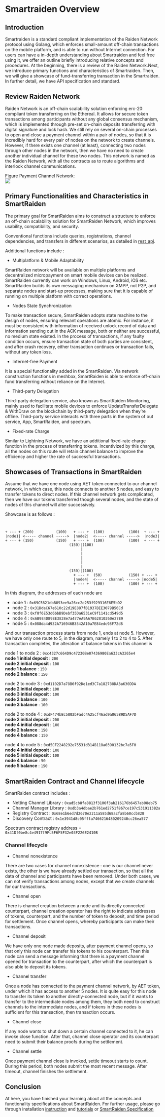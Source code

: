 # Smartraiden Overview
## Introduction
Smartraiden is a standard compliant implementation of the Raiden Network protocol using Golang, which enforces small-amount off-chain transactions on the mobile platform, and is able to run without Internet connection. For users can have a in-depth understanding about Smartraiden and feel free using it, we offer an outline briefly introducing relative concepts and procedures. At the beginning, there is a review of the Raiden Network.Next, we introduce primary functions and characteristics of Smartraiden. Then, we will give a showcase of fund-transferring transaction in the Smartraiden. In further detail, we have API specification and standard.

## Review Raiden Network
Raiden Network is an off-chain scalability solution enforcing erc-20 compliant token transferring on the Ethereal. It allows for secure token transactions among participants without any global consensus mechanism, which is implemented through pre-set on-chain deposits transferring with digital signature and lock hash. We still rely on several on-chain processes to open and close a payment channel within a pair of nodes, so that it is incredibly hard for every pair of nodes on the network to create channels. However, if there exists one channel (at least), connecting two nodes through other nodes in the network, then we have no need to create another individual channel for these two nodes. This network is named as the Raiden Network, with all the contracts as to route algorithms and interlock channel communications. 

Figure Payment Channel Network:  
![](/docs/images/Smartraiden_network.png)

## Primary Functionalities and Characteristics in SmartRaiden
The primary goal for SmartRaiden aims to construct a structure to enforce an off-chain scalability solution for SmartRaiden Network, which improves usability, compatibility, and security. 
 
Conventional functions include queries, registrations, channel dependencies, and transfers in different scenarios, as detailed in [rest_api](https://github.com/SmartMeshFoundation/SmartRaiden/blob/master/docs/rest_api.md).

Additional functions include :
- Multiplatform & Mobile Adaptability  

SmartRaiden network will be available on multiple platforms and decentralized micropayment on smart mobile devices can be realized. SmartRaiden currently can work on Windows, Linux, Android, iOS etc. SmartRaiden builds its own messaging mechanism on XMPP, not P2P, and separate nodes and start-up processes, making sure that it is capable of running on multiple platform with correct operations.  

- Nodes State Synchronization

To make transaction secure, SmartRaiden adopts state machine to the design of nodes, ensuring relevant operations are atomic. For instance, it must be consistent with information of received unlock record of data and information sending out in the ACK message, both or neither are successful, no medium state existed. In the process of transactions, if any faulty condition occurs, ensure transaction state of both parties are consistent, and after crash recovery, either transaction continues or transaction fails, without any token loss.

- Internet-free Payment 

It is a special functionality added in the SmartRaiden. Via network construction functions in meshbox, SmartRaiden is able to enforce off-chain fund transferring without reliance on the Internet.

- Third-party Delegation 

 Third-party delegation service, also known as SmartRaiden Monitoring, mainly used to facilitate mobile devices to enforce UpdateTransferDelegate & WithDraw on the blockchain by third-party delegation when they’re offline. Third-party service interacts with three parts in the system of out service, App, SmartRaiden, and spectrum. 

- Fixed-rate Charge 

 Similar to Lightning Network, we have an additional fixed-rate charge function in the process of transferring tokens. Incentivized by this charge, all the nodes on this route will retain channel balance to improve the efficiency and higher the rate of successful transactions.

## Showcases of Transactions in SmartRaiden
 Assume that we have one node using AET token connected to our channel network, in which case, this node connects to another 5 nodes, and easy to transfer tokens to direct nodes. If this channel network gets complicated, then we have our tokens transferred though several nodes, and the state of nodes of this channel will alter successively. 

Showcase is as follows :

```
                              

+ --- + (200)          (100)   + --- +  (100)           (100)  + --- +
|node1| <----- channel ----->  |node2|  <----- channel ----->  |node3|
+ --- + (150)          (150)   + --- +  (100)           (100)  + --- +
                             (150)|(100)
                                  |
                                  |
                                  |
                                  |
                                  |
                             (150)|(100)
                               + --- +  (50)            (150) + --- +
                               |node4|  <----- channel -----> |node5|
                               + --- +  (100)           (100) + --- +

```                               

In this diagram, the addresses of each node are

- node 1 : `0x69C5621db8093ee9a26cc2e253f929316E6E5b92`  
- node 2 : `0x31DdaC67e610c22d19E887fB1937BEE3079B56Cd ` 
- node 3 : `0xf0f6E53d6bbB9Debf35Da6531eC9f1141cd549d5 ` 
- node 4 : `0x6B9E4D89EE3828e7a477eA9AA7B62810260e27E9 ` 
- node 5 : `0x088da4d932A716946B3542A10a7E84edc98F72d8`

And our transaction process starts from node 1, ends at node 5. However, we have only one route to 5, in the diagram, namely 1 to 2 to 4 to 5. After transaction completes, the alteration of balance tokens in this channel is

node 1 to node 2 : `0xc4327c664D9c47230Be07436980Ea633cA3265e4`  
**node 1 initial deposit** : `200 `  
**node 2 initial deposit** : `100`  
**node 1 balance** : `150 `   
**node 2 balance** : `150`  

node 2 to node 3 : `0xd1102D7a78B6f92De1ed3C7a182788DA3a630DDA`  
**node 2 initial deposit** : `100`  
**node 3 initial deposit** : `100`  
**node 2 balance** : `100`    
**node 3 balance** : `100`

node 2 to node 4 : `0xdF474bBc5802bFadc4A25cf46ad9a06589D5AF7D`  
**node 2 initial deposit** : `200`  
**node 4 initial deposit** : `100`   
**node 2 balance** : `150`    
**node 4 balance** : `150`  

node 4 to node 5 : `0xd5CF2248292e75531d314B118a0390132bc7a5F0`  
**node 4 initial deposit** : `100`  
**node 5 initial deposit** : `100`  
**node 4 balance** : `50`  
**node 5 balance** : `150`  

## SmartRaiden Contract and Channel lifecycle 
SmartRaiden contract includes :   
- Netting Channel Library : `0xad5cb8fa8813f3106f3ab216176b6457ab08eb75`  
- Channel Manager Library : `0xdb3a4dbae2b761ed2751f867ce197c531911382a`  
- Registry Contract : `0x68e1b6ed7d2670e2211a585d68acfa8b60ccb828`  
- Discovery Contract : `0x1e3941d8c05fffa7466216480209240cc26ea577`

Spectrum contract registry address  = `0x41Df0be8c4e4917f9Fc5F6F5F32e03F226E2410B`

### Channel lifecycle
- Channel nonexistence 

There are two cases for channel nonexistence : one is our channel never exists, the other is we have already settled our transaction, so that all the data of channel and participants have been removed. Under both cases, we can not verify transactions among nodes, except that we create channels for our transactions.

- Channel open

There is channel creation between a node and its directly connected counterpart, channel creation operator has the right to indicate addresses of tokens, counterpart, and the number of token to deposit, and time period for settlement. Once channel opens, whereby participants can make their transactions.

- Channel deposit

We have only one node made deposits, after payment channel opens, so that only this node can transfer his tokens to his counterpart. Then this node can send a message informing that there is a payment channel opened for transaction to the counterpart, after which the counterpart is also able to deposit its tokens.

- Channel transfer

Once a node has connected to the payment channel network, by AET token, under which it has access to another 5 nodes. It is quite easy for this node to transfer its token to another directly-connected node, but if it wants to transfer to the intermediate nodes among them, they both need to construct channels to the intermediate nodes, and if tokens in these nodes is sufficient for this transaction, then transaction occurs.


- Channel close

If any node wants to shut down a certain channel connected to it, he can invoke close function. After that, channel close operator and its counterpart need to submit their balance proofs during the settlement. 

- Channel settle

Once payment channel close is invoked, settle timeout starts to count. During this period, both nodes submit the most recent message. After timeout, channel finishes the settlement.

## Conclusion 

At here, you have finished your learning about all the concepts and functionality specifications about SmartRaiden. For further usage, please go through installation [instruction](https://github.com/SmartMeshFoundation/SmartRaiden/blob/master/docs/installation_guide.md) and [tutorials](https://github.com/SmartMeshFoundation/SmartRaiden/blob/master/docs/api_walkthrough.md) or [SmartRaiden Specification](https://github.com/SmartMeshFoundation/SmartRaiden/blob/master/docs/spec.md)




